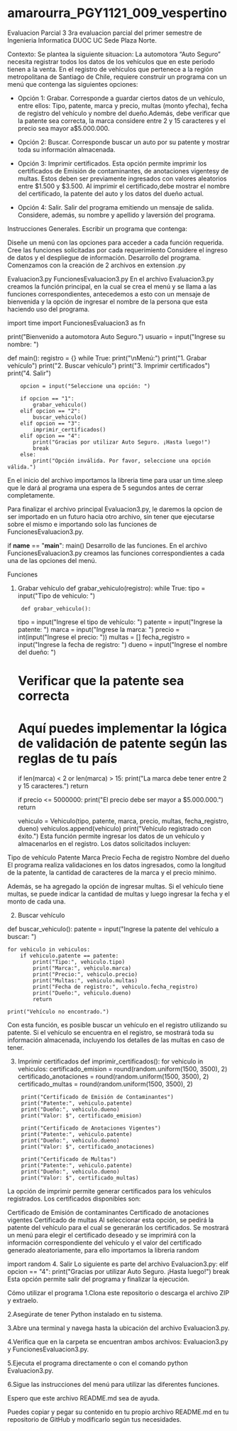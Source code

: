 # amarourra_PGY1121_009_vespertino
Evaluacion Parcial 3
3ra evaluacion parcial del primer semestre de Ingenieria Informatica DUOC UC Sede Plaza Norte.

Contexto:
Se plantea la siguiente situacion:
La automotora “Auto Seguro” necesita registrar todos los datos de los vehículos que en este periodo tienen a la venta. En el registro de vehículos que pertenece a la región metropolitana de Santiago de Chile, requiere construir un programa con un menú que contenga las siguientes opciones:

- Opción 1: Grabar.
Corresponde a guardar ciertos datos de un vehículo, entre ellos: Tipo, patente, marca y precio, multas (monto yfecha), fecha de registro del vehículo y nombre del dueño.Además, debe verificar que la patente sea correcta, la marca considere entre 2 y 15 caracteres y el precio sea mayor a$5.000.000.

- Opción 2: Buscar.
Corresponde buscar un auto por su patente y mostrar toda su información almacenada.

- Opción 3: Imprimir certificados.
Esta opción permite imprimir los certificados de Emisión de contaminantes, de anotaciones vigentesy de multas. Estos deben ser previamente ingresados con valores aleatorios entre $1.500 y $3.500. Al imprimir el certificado,debe mostrar el nombre del certificado, la patente del auto y los datos del dueño actual.

- Opción 4: Salir.
Salir del programa emitiendo un mensaje de salida. Considere, además, su nombre y apellido y laversión del programa.

Instrucciones Generales.
Escribir un programa que contenga:

Diseñe un menú con las opciones para acceder a cada función requerida.
Cree las funciones solicitadas por cada requerimiento
Considere el ingreso de datos y el despliegue de información.
Desarrollo del programa.
Comenzamos con la creación de 2 archivos en extension .py

Evaluacion3.py
FuncionesEvaluacion3.py
En el archivo Evaluacion3.py creamos la función principal, en la cual se crea el menú y se llama a las funciones correspondientes, antecedemos a esto con un mensaje de bienvenida y la opción de ingresar el nombre de la persona que esta haciendo uso del programa.

import time
import FuncionesEvaluacion3 as fn

print("Bienvenido a automotora Auto Seguro.")
usuario = input("Ingrese su nombre: ")

def main():
    registro = {}
    while True:
        print("\nMenú:")
        print("1. Grabar vehículo")
        print("2. Buscar vehículo")
        print("3. Imprimir certificados")
        print("4. Salir")

        opcion = input("Seleccione una opción: ")

        if opcion == "1":
            grabar_vehiculo()
        elif opcion == "2":
            buscar_vehiculo()
        elif opcion == "3":
            imprimir_certificados()
        elif opcion == "4":
            print("Gracias por utilizar Auto Seguro. ¡Hasta luego!")
            break
        else:
            print("Opción inválida. Por favor, seleccione una opción válida.")

En el inicio del archivo importamos la libreria time para usar un time.sleep que le dará al programa una espera de 5 segundos antes de cerrar completamente.

Para finalizar el archivo principal Evaluacion3.py, le daremos la opcion de ser importado en un futuro hacia otro archivo, sin tener que ejecutarse sobre el mismo e importando solo las funciones de FuncionesEvaluacion3.py.

if __name__ == "__main__":
    main()
Desarrollo de las funciones.
En el archivo FuncionesEvaluacion3.py creamos las funciones correspondientes a cada una de las opciones del menú.

Funciones
1. Grabar vehículo
def grabar_vehiculo(registro):
    while True:
        tipo = input("Tipo de vehiculo: ")

        def grabar_vehiculo():
    tipo = input("Ingrese el tipo de vehículo: ")
    patente = input("Ingrese la patente: ")
    marca = input("Ingrese la marca: ")
    precio = int(input("Ingrese el precio: "))
    multas = []
    fecha_registro = input("Ingrese la fecha de registro: ")
    dueno = input("Ingrese el nombre del dueño: ")

    # Verificar que la patente sea correcta
    # Aquí puedes implementar la lógica de validación de patente según las reglas de tu país

    if len(marca) < 2 or len(marca) > 15:
        print("La marca debe tener entre 2 y 15 caracteres.")
        return

    if precio <= 5000000:
        print("El precio debe ser mayor a $5.000.000.")
        return

    vehiculo = Vehiculo(tipo, patente, marca, precio, multas, fecha_registro, dueno)
    vehiculos.append(vehiculo)
    print("Vehículo registrado con éxito.")
Esta función permite ingresar los datos de un vehículo y almacenarlos en el registro. Los datos solicitados incluyen:

Tipo de vehículo
Patente
Marca
Precio
Fecha de registro
Nombre del dueño
El programa realiza validaciones en los datos ingresados, como la longitud de la patente, la cantidad de caracteres de la marca y el precio mínimo.

Además, se ha agregado la opción de ingresar multas. Si el vehículo tiene multas, se puede indicar la cantidad de multas y luego ingresar la fecha y el monto de cada una.

2. Buscar vehículo

def buscar_vehiculo():
    patente = input("Ingrese la patente del vehículo a buscar: ")

    for vehiculo in vehiculos:
        if vehiculo.patente == patente:
            print("Tipo:", vehiculo.tipo)
            print("Marca:", vehiculo.marca)
            print("Precio:", vehiculo.precio)
            print("Multas:", vehiculo.multas)
            print("Fecha de registro:", vehiculo.fecha_registro)
            print("Dueño:", vehiculo.dueno)
            return

    print("Vehículo no encontrado.")
Con esta función, es posible buscar un vehículo en el registro utilizando su patente. Si el vehículo se encuentra en el registro, se mostrará toda su información almacenada, incluyendo los detalles de las multas en caso de tener.

3. Imprimir certificados
def imprimir_certificados():
    for vehiculo in vehiculos:
        certificado_emision = round(random.uniform(1500, 3500), 2)
        certificado_anotaciones = round(random.uniform(1500, 3500), 2)
        certificado_multas = round(random.uniform(1500, 3500), 2)

        print("Certificado de Emisión de Contaminantes")
        print("Patente:", vehiculo.patente)
        print("Dueño:", vehiculo.dueno)
        print("Valor: $", certificado_emision)

        print("Certificado de Anotaciones Vigentes")
        print("Patente:", vehiculo.patente)
        print("Dueño:", vehiculo.dueno)
        print("Valor: $", certificado_anotaciones)

        print("Certificado de Multas")
        print("Patente:", vehiculo.patente)
        print("Dueño:", vehiculo.dueno)
        print("Valor: $", certificado_multas)

La opción de imprimir permite generar certificados para los vehículos registrados. Los certificados disponibles son:

Certificado de Emisión de contaminantes
Certificado de anotaciones vigentes
Certificado de multas
Al seleccionar esta opción, se pedirá la patente del vehículo para el cual se generarán los certificados. Se mostrará un menú para elegir el certificado deseado y se imprimirá con la información correspondiente del vehículo y el valor del certificado generado aleatoriamente, para ello importamos la libreria random

import random
4. Salir
Lo siguiente es parte del archivo Evaluacion3.py:
 elif opcion == "4":
            print("Gracias por utilizar Auto Seguro. ¡Hasta luego!")
            break
Esta opción permite salir del programa y finalizar la ejecución.

Cómo utilizar el programa
1.Clona este repositorio o descarga el archivo ZIP y extraelo.

2.Asegúrate de tener Python instalado en tu sistema.

3.Abre una terminal y navega hasta la ubicación del archivo Evaluacion3.py.

4.Verifica que en la carpeta se encuentran ambos archivos: Evaluacion3.py y FuncionesEvaluacion3.py.

5.Ejecuta el programa directamente o con el comando python Evaluacion3.py.

6.Sigue las instrucciones del menú para utilizar las diferentes funciones.

Espero que este archivo README.md sea de ayuda.

Puedes copiar y pegar su contenido en tu propio archivo README.md en tu repositorio de GitHub y modificarlo según tus necesidades.
